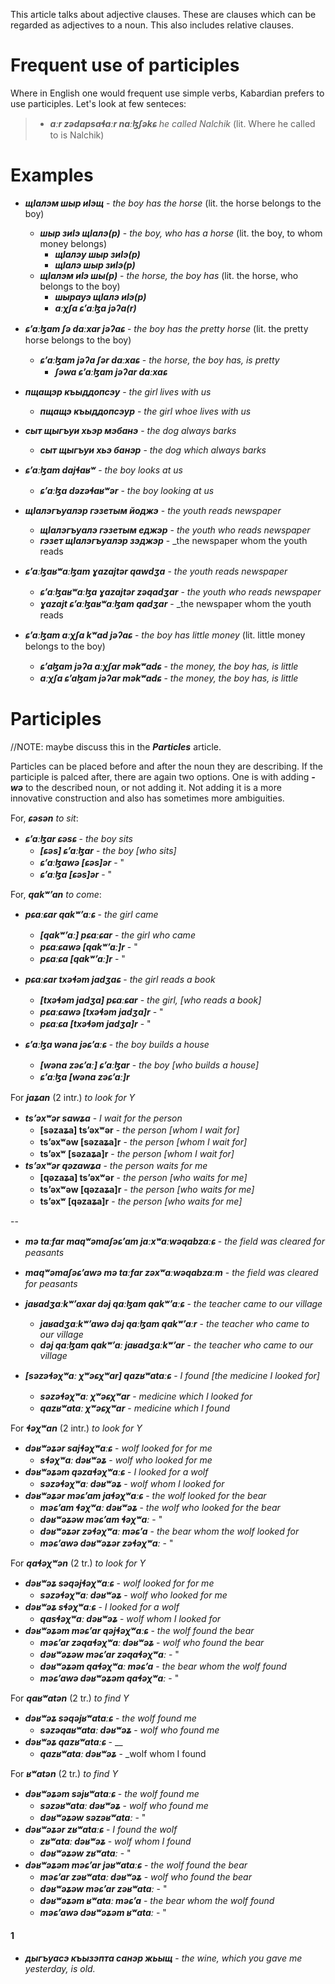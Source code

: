 This article talks about adjective clauses. These are clauses which can be regarded as adjectives to a noun. This also includes relative clauses.


# Frequent use of participles
Where in English one would frequent use simple verbs, Kabardian prefers to use participles.
Let's look at few senteces:
>- **_aːr zədapsaɬaːr naːɮʃəkɕ_** _he called Nalchik_ (lit. Where he called to is Nalchik)


# Examples
- **_щIалэм  шыр иIэщ_** - _the boy has the horse_ (lit. the horse belongs to the boy)
	- **_шыр зиIэ щIалэ(р)_** - _the boy, who has a horse_ (lit. the boy, to whom money belongs)
		- **_щIалэу шыр зиIэ(р)_**
		- **_щIалэ шыр зиIэ(р)_**
	- **_щIалэм иIэ шы(р)_** - _the horse, the boy has_ (lit. the horse, who belongs to the boy)
		- **_шырауэ щIалэ иIэ(р)_**
		- **_aːχʃa ɕʼaːɮa jəʔa(r)_**

- **_ɕʼaːɮam ʃə daːxar jəʔaɕ_** - _the boy has the pretty horse_ (lit. the pretty horse belongs to the boy)
	- **_ɕʼaːɮam jəʔa ʃər daːxaɕ_** - _the horse, the boy has, is pretty_
		- **_ʃəwa ɕʼaːɮam jəʔar daːxaɕ_**

- **_пщащэр къыддопсэу_** - _the girl lives with us_
	- **_пщащэ къыддопсэур_** - _the girl whoe lives with us_
- **_сыт щыгъуи хьэр мэбанэ_** - _the dog always barks_
	- **_сыт щыгъуи хьэ банэр_** - _the dog which always barks_
- **_ɕʼaːɮam dajɬaʁʷ_** - _the boy looks at us_
	- **_ɕʼaːɮa dəzəɬaʁʷər_** - _the boy looking at us_
- **_щIалэгъуалэр гэзетым йоджэ_** - _the youth reads newspaper_
	- **_щIалэгъуалэ гэзетым еджэр_** - _the youth who reads newspaper_
	- **_гэзет щIалэгъуалэр зэджэр_** - _the newspaper whom the youth reads
- **_ɕʼaːɮaʁʷaːɮam ɣazajtər qawdʒa_** - _the youth reads newspaper_
	- **_ɕʼaːɮaʁʷaːɮa ɣazajtər zəqadʒar_** - _the youth who reads newspaper_
	- **_ɣazajt ɕʼaːɮaʁʷaːɮam qadʒar_** - _the newspaper whom the youth reads



- **_ɕʼaːɮam aːχʃa kʷad jəʔaɕ_** - _the boy has little money_ (lit. little money belongs to the boy)
	- **_ɕʼaɮam jəʔa aːχʃar məkʷadɕ_** - _the money, the boy has, is little_
	- **_aːχʃa ɕʼaɮam jəʔar məkʷadɕ_** - _the money, the boy has, is little_

# Participles
//NOTE: maybe discuss this in the **_Particles_** article.

Particles can be placed before and after the noun they are describing. If the participle is palced after, there are again two options. One is with adding **_-wə_** to the described noun, or not adding it. Not adding it is a more innovative construction and also has sometimes more ambiguities.

For, **_ɕəsən_** _to sit_:
- **_ɕʼaːɮar ɕəsɕ_** - _the boy sits_
    - **_[ɕəs] ɕʼaːɮar_** - _the boy [who sits]_
	- **_ɕʼaːɮawə [ɕəs]ər_** - "
	- **_ɕʼaːɮa [ɕəs]ər_** - "

For, **_qakʷʼan_** _to come_:
- **_pɕaːɕar qakʷʼaːɕ_** - _the girl came_
	- **_[qakʷʼaː] pɕaːɕar_** - _the girl who came_
	- **_pɕaːɕawə [qakʷʼaː]r_** - "
	- **_pɕaːɕa [qakʷʼaː]r_** - "

- **_pɕaːɕar txəɬəm jadʒaɕ_** - _the girl reads a book_
	- **_[txəɬəm jadʒa] pɕaːɕar_** - _the girl, [who reads a book]_
	- **_pɕaːɕawə [txəɬəm jadʒa]r_** - "
	- **_pɕaːɕa [txəɬəm jadʒa]r_** - "

- **_ɕʼaːɮa wəna jəɕʼaːɕ_** - _the boy builds a house_
	- **_[wəna zəɕʼaː] ɕʼaːɮar_** - _the boy [who builds a house]_
	- **_ɕʼaːɮa [wəna zəɕʼaː]r_**

For **_jaʑan_** (2 intr.) _to look for Y_ 
- **_tsʼəxʷər sawʑa_** - _I wait for the person_
    - **[səzaʑa] tsʼəxʷər** - _the person [whom I wait for]_
	- **tsʼəxʷəw [səzaʑa]r** - _the person [whom I wait for]_
	- **tsʼəxʷ [səzaʑa]r** - _the person [whom I wait for]_
- **_tsʼəxʷər qəzawʑa_** - _the person waits for me_
	- **[qəzaʑa] tsʼəxʷər** - _the person [who waits for me]_
	- **tsʼəxʷəw [qəzaʑa]r** - _the person [who waits for me]_
	- **tsʼəxʷ [qəzaʑa]r** - _the person [who waits for me]_

--

- **_mə taːfar maqʷəmaʃəɕʼam jaːxʷaːwəqabzaːɕ_** - _the field was cleared for peasants_
- **_maqʷəmaʃəɕʼawə mə taːfar  zəxʷaːwəqabzaːm_** - _the field was cleared for peasants_

- **_jaʁadʒaːkʷʼaxar dəj qaːɮam qakʷʼaːɕ_** - _the teacher came to our village_
	- **_jaʁadʒaːkʷʼawə dəj qaːɮam qakʷʼaːr_** - _the teacher who came to our village_
	- **_dəj qaːɮam qakʷʼaː jaʁadʒaːkʷʼar_** - _the teacher who came to our village_

- **_[səzəɬəχʷaː χʷəɕχʷar] qazʁʷataːɕ_** - _I found [the medicine I looked for]_
	- **_səzəɬəχʷaː χʷəɕχʷar_** - _medicine which I looked for_
	- **_qazʁʷataː χʷəɕχʷar_** - _medicine which I found_

For **_ɬəχʷan_** (2 intr.) _to look for Y_ 
- **_dəʁʷəʑər sajɬəχʷaːɕ_** - _wolf looked for for me_
	- **_sɬəχʷaː dəʁʷəʑ_** - _wolf who looked for me_
- **_dəʁʷəʑəm qəzaɬəχʷaːɕ_** - _I looked for a wolf_
	- **_səzəɬəχʷaː dəʁʷəʑ_** - _wolf whom I looked for_
- **_dəʁʷəʑər məɕʼam jaɬəχʷaːɕ_** - _the wolf looked for the bear_
	- **_məɕʼam ɬəχʷaː dəʁʷəʑ_** - _the wolf who looked for the bear_
	- **_dəʁʷəʑəw məɕʼam ɬəχʷaː_** - "
	- **_dəʁʷəʑər zəɬəχʷaː məɕʼa_** - _the bear whom the wolf looked for_
	- **_məɕʼawə dəʁʷəʑər zəɬəχʷaː_** - "

For **_qaɬəχʷən_** (2 tr.) _to look for Y_ 
- **_dəʁʷəʑ səqəjɬəχʷaːɕ_** - _wolf looked for for me_
	- **_səzəɬəχʷaː dəʁʷəʑ_** - _wolf who looked for me_
- **_dəʁʷəʑ sɬəχʷaːɕ_** - _I looked for a wolf_
	- **_qasɬəχʷaː dəʁʷəʑ_** - _wolf whom I looked for_
- **_dəʁʷəʑəm məɕʼar qəjɬəχʷaːɕ_** - _the wolf found the bear_
    - **_məɕʼar zəqaɬəχʷaː dəʁʷəʑ_** - _wolf who found the bear_
	- **_dəʁʷəʑəw məɕʼar zəqaɬəχʷaː_** - "
	- **_dəʁʷəʑəm qaɬəχʷaː məɕʼa_** - _the bear whom the wolf found_
	- **_məɕʼawə dəʁʷəʑəm qaɬəχʷaː_** - "

For **_qaʁʷatən_** (2 tr.) _to find Y_ 
- **_dəʁʷəʑ səqəjʁʷataːɕ_** - _the wolf found me_
    - **_səzəqaʁʷataː dəʁʷəʑ_** - _wolf who found me_
- **_dəʁʷəʑ qazʁʷataːɕ_** - __
    - **_qazʁʷataː dəʁʷəʑ_** - _wolf whom I found

For **_ʁʷatən_** (2 tr.) _to find Y_ 
- **_dəʁʷəʑəm səjʁʷataːɕ_** - _the wolf found me_
    - **_səzəʁʷataː dəʁʷəʑ_** - _wolf who found me_
	- **_dəʁʷəʑəw səzəʁʷataː_** - "
- **_dəʁʷəʑər zʁʷataːɕ_** - _I found the wolf_
    - **_zʁʷataː dəʁʷəʑ_** - _wolf whom I found_
	- **_dəʁʷəʑəw zʁʷataː_** - "
- **_dəʁʷəʑəm məɕʼar jəʁʷataːɕ_** - _the wolf found the bear_
    - **_məɕʼar zəʁʷataː dəʁʷəʑ_** - _wolf who found the bear_
	- **_dəʁʷəʑəw məɕʼar zəʁʷataː_** - "
	- **_dəʁʷəʑəm ʁʷataː məɕʼa_** - _the bear whom the wolf found_
	- **_məɕʼawə dəʁʷəʑəm ʁʷataː_** - "


#### 1
- **_дыгъуасэ къызэпта санэр жьыщ_** - _the wine, which you gave me yesterday, is old._

